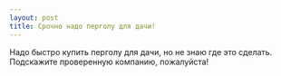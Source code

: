 ```yaml
---
layout: post 
title: Срочно надо перголу для дачи! 
--- 
```

Надо быстро купить перголу для дачи, но не знаю где это сделать. Подскажите проверенную компанию, пожалуйста!